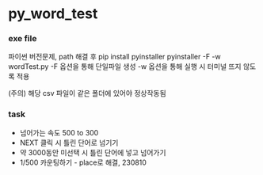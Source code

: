 # py_word_test

### exe file
파이썬 버전문제, path 해결 후
pip install pyinstaller
pyinstaller -F -w wordTest.py
-F 옵션을 통해 단일파일 생성
-w 옵션을 통해 실행 시 터미널 뜨지 않도록 적용

(주의) 해당 csv 파일이 같은 폴더에 있어야 정상작동됨

### task
 - 넘어가는 속도 500 to 300
 - NEXT 클릭 시 틀린 단어로 넘기기
 - 약 3000동안 미선택 시 틀린 단어에 넣고 넘어가기
 - 1/500 카운팅하기 - place로 해결, 230810
